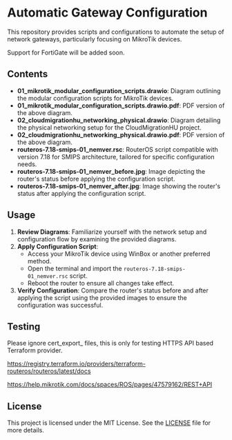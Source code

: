 # Automatic Gateway Configuration

This repository provides scripts and configurations to automate the setup of network gateways, particularly focusing on MikroTik devices.

Support for FortiGate will be added soon.

## Contents

- **01_mikrotik_modular_configuration_scripts.drawio**: Diagram outlining the modular configuration scripts for MikroTik devices.
- **01_mikrotik_modular_configuration_scripts.drawio.pdf**: PDF version of the above diagram.
- **02_cloudmigrationhu_networking_physical.drawio**: Diagram detailing the physical networking setup for the CloudMigrationHU project.
- **02_cloudmigrationhu_networking_physical.drawio.pdf**: PDF version of the above diagram.
- **routeros-7.18-smips-01_nemver.rsc**: RouterOS script compatible with version 7.18 for SMIPS architecture, tailored for specific configuration needs.
- **routeros-7.18-smips-01_nemver_before.jpg**: Image depicting the router's status before applying the configuration script.
- **routeros-7.18-smips-01_nemver_after.jpg**: Image showing the router's status after applying the configuration script.

## Usage

1. **Review Diagrams**: Familiarize yourself with the network setup and configuration flow by examining the provided diagrams.
2. **Apply Configuration Script**:
   - Access your MikroTik device using WinBox or another preferred method.
   - Open the terminal and import the `routeros-7.18-smips-01_nemver.rsc` script.
   - Reboot the router to ensure all changes take effect.
3. **Verify Configuration**: Compare the router's status before and after applying the script using the provided images to ensure the configuration was successful.

## Testing 

Please ignore cert_export_ files, this is only for testing HTTPS API based Terraform provider.

https://registry.terraform.io/providers/terraform-routeros/routeros/latest/docs

https://help.mikrotik.com/docs/spaces/ROS/pages/47579162/REST+API




## License

This project is licensed under the MIT License. See the [LICENSE](./LICENSE) file for more details.
